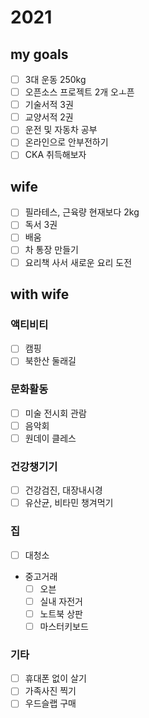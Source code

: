 # 2021

## my goals

- [ ] 3대 운동 250kg
- [ ] 오픈소스 프로젝트 2개 오ㅗ픈
- [ ] 기술서적 3권
- [ ] 교양서적 2권
- [ ] 운전 및 자동차 공부
- [ ] 온라인으로 안부전하기
- [ ] CKA 취득해보자

## wife

- [ ] 필라테스, 근육량 현재보다 2kg
- [ ] 독서 3권
- [ ] 배움
- [ ] 차 통장 만들기
- [ ] 요리책 사서 새로운 요리 도전

## with wife

### 액티비티

- [ ] 캠핑
- [ ] 북한산 둘래길

### 문화활동

- [ ] 미술 전시회 관람
- [ ] 음악회
- [ ] 원데이 클레스

### 건강챙기기

- [ ] 건강검진, 대장내시경
- [ ] 유산균, 비타민 챙겨먹기

### 집

- [ ] 대청소
- 중고거래
  - [ ] 오븐
  - [ ] 실내 자전거
  - [ ] 노트북 상판
  - [ ] 마스터키보드

### 기타

- [ ] 휴대폰 없이 살기
- [ ] 가족사진 찍기
- [ ] 우드슬랩 구매
